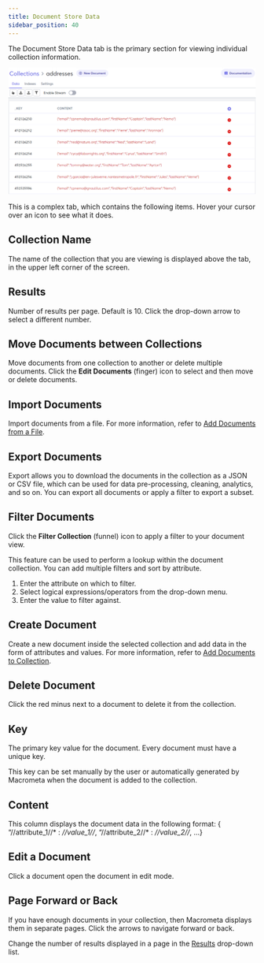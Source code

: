 ```yaml
---
title: Document Store Data
sidebar_position: 40
---
```


The Document Store Data tab is the primary section for viewing individual collection information.

![Document Store Data Tab](/img/collections/doc-store-data.png)

This is a complex tab, which contains the following items. Hover your cursor over an icon to see what it does.

## Collection Name

The name of the collection that you are viewing is displayed above the tab, in the upper left corner of the screen.

## Results

Number of results per page. Default is 10. Click the drop-down arrow to select a different number.

## Move Documents between Collections

Move documents from one collection to another or delete multiple documents. Click the **Edit Documents** (finger) icon to select and then move or delete documents.

## Import Documents

Import documents from a file. For more information, refer to [Add Documents from a File](add-document.md#add-documents-from-a-file).

## Export Documents

Export allows you to download the documents in the collection as a JSON or CSV file, which can be used for data pre-processing, cleaning, analytics, and so on. You can export all documents or apply a filter to export a subset.

## Filter Documents

Click the **Filter Collection** (funnel) icon to apply a filter to your document view.

This feature can be used to perform a lookup within the document collection. You can add multiple filters and sort by attribute.

1. Enter the attribute on which to filter.
1. Select logical expressions/operators from the drop-down menu.
1. Enter the value to filter against.

## Create Document

Create a new document inside the selected collection and add data in the form of attributes and values. For more information, refer to [Add Documents to Collection](add-document.md).

## Delete Document

Click the red minus next to a document to delete it from the collection.

## Key

The primary key value for the document. Every document must have a unique key.

This key can be set manually by the user or automatically generated by Macrometa when the document is added to the collection.

## Content

This column displays the document data in the following format: { “//attribute_1//* : *//value_1//*, “//attribute_2//* : *//value_2//*, …}

## Edit a Document

Click a document open the document in edit mode.

## Page Forward or Back

If you have enough documents in your collection, then Macrometa displays them in separate pages. Click the arrows to navigate forward or back.

Change the number of results displayed in a page in the [Results](#results) drop-down list.
